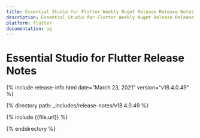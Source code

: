 ```yaml
---
title: Essential Studio for Flutter Weekly Nuget Release Release Notes  
description: Essential Studio for Flutter Weekly Nuget Release Release Notes  
platform: flutter
documentation: ug
---
```


# Essential Studio for Flutter  Release Notes  

{% include release-info.html date="March 23, 2021"  version="v18.4.0.49" %} 


{% directory path: _includes/release-notes/v18.4.0.49 %}

{% include {{file.url}} %}

{% enddirectory %}